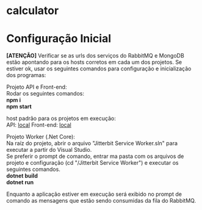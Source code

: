 # calculator

# Configuração Inicial
<strong>[ATENÇÃO]</strong> Verificar se as urls dos serviços do RabbitMQ e MongoDB estão apontando para os hosts corretos em cada um dos projetos.
Se estiver ok, usar os seguintes comandos para  configuração e inicialização dos programas:

<p>Projeto API e Front-end:<br> 
Rodar os seguintes comandos:<br>
<strong>npm i</strong><br>
<strong>npm start</strong>

host padrão para os projetos em execução:<br>
API: [local](http://localhost:3000)
Front-end: [local](http://localhost:4200)

<p>Projeto Worker (.Net Core):<br>
Na raíz do projeto, abrir o arquivo "Jitterbit Service Worker.sln" para executar a partir do Visual Studio.<br>
Se preferir o prompt de comando, entrar ma pasta com os arquivos de projeto e configuração (cd "/Jitterbit Service Worker") e executar os seguintes comandos.<br>
<strong>dotnet build</strong><br>
<strong>dotnet run</strong><br>
  
Enquanto a aplicação estiver em execução será exibido no prompt de comando as mensagens que estão sendo consumidas da fila do RabbitMQ.
